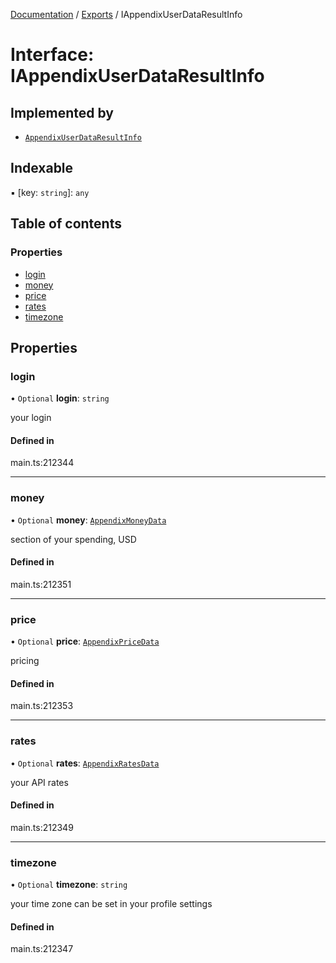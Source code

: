[Documentation](../README.md) / [Exports](../modules.md) / IAppendixUserDataResultInfo

# Interface: IAppendixUserDataResultInfo

## Implemented by

- [`AppendixUserDataResultInfo`](../classes/AppendixUserDataResultInfo.md)

## Indexable

▪ [key: `string`]: `any`

## Table of contents

### Properties

- [login](IAppendixUserDataResultInfo.md#login)
- [money](IAppendixUserDataResultInfo.md#money)
- [price](IAppendixUserDataResultInfo.md#price)
- [rates](IAppendixUserDataResultInfo.md#rates)
- [timezone](IAppendixUserDataResultInfo.md#timezone)

## Properties

### login

• `Optional` **login**: `string`

your login

#### Defined in

main.ts:212344

___

### money

• `Optional` **money**: [`AppendixMoneyData`](../classes/AppendixMoneyData.md)

section of your spending, USD

#### Defined in

main.ts:212351

___

### price

• `Optional` **price**: [`AppendixPriceData`](../classes/AppendixPriceData.md)

pricing

#### Defined in

main.ts:212353

___

### rates

• `Optional` **rates**: [`AppendixRatesData`](../classes/AppendixRatesData.md)

your API rates

#### Defined in

main.ts:212349

___

### timezone

• `Optional` **timezone**: `string`

your time zone
can be set in your profile settings

#### Defined in

main.ts:212347
